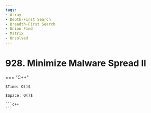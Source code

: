 ```yaml
---
tags:
- Array
- Depth-First Search
- Breadth-First Search
- Union Find
- Matrix
- Unsolved
---
```



# 928. Minimize Malware Spread II

=== "C++"

    $Time: O()$

    $Space: O()$

    ```c++
    ```